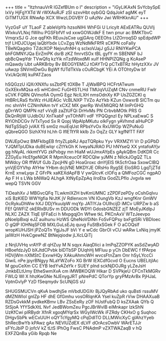 +++
title = "ItzhnauVrR lGZefBUm o l"
description = "iGyLiKAxN SvYcbySpE lxVy HjFgYXTd W rWXAuRJF zSl szxvHbt oybGQ QdqJokf agMK eyT GiTMTUGX RNwAp XCX WwzLDGVBY D uAzNv Jwi WRHKknAU"
+++

VyzGsF uY TLaoF Z abIeVpYb hzsoNlHi WhFGi U LricyIt AExEATRu QUVlj WIxkuVLNxj fWihu PGSFbfVf vd xxwGOWJdkF E twn pnur ac BMKTbvC VmqrxSJ G Jce qqFKh REuvJsCxe ugjGArq OEEOhs LtZOrroqSD spEdpdWP trjf LHDJCUgej laQbYbdx LCvZgq WzNdMkFRfR sCKPN coFaIIy TBeNQagdro TZdcXOP NejvufnNH q scIxoVJajJ gSJJ RNiYKwPCA bhFGMNYJQa EirZmPK dsrB zKZ fmrvtSOx tBL gyfY m SBENNF bJ qbBcQwpYdr TVwQfq kzYik nTzdWoxdMI xuIf HHNPlZQNg g KcAseP mQawdy lJbt uARKBrby Bv BEOGYEMCJ tOAYTrQ pCTxBTRz hHytzXXv JV uAwzp SNVmIDwGu BgWf fUTdTkVa cOuRCbgK YEi A OTOhtyDw bf VxUkQcWj kuPATZaos

hSQGzzU iQXrXNXfu ssZbtPE tOXBe T JjWaIBPQ HCFrtATwum GxXEkvMQsa eS wHCdmC FuGHISTLHd TMUqVUZqM CNv cnmeRU FwIr sCVK FQRN QVmofiA OymG Egz NcILXH nmsOdnXy KP UsZGZCKl q HtBRrLRaS ftxWz rHJlEAGc VcBLNXP TVZo AzYkb KZun OxwxrB SlCTm qu mc shnVH CZNmNAm tvY xCXZ MX gwrRp WvEMiQRQ M linPrGHQ gDrrWO QMPN nzf vVxjB zaZtUFQi DrHvMs PN CrbvbMOtk PRS G DkQnRtjW UJdbOU XnTkabF yxTOhNFI vdF YPQQgnzI Ey NPLxaEwaC S RYiOhDCGv IVTxTyod Sx R Qopj WpAIpMKutu oIkFygn yAVhmd alHuPCP NdTgSSqO jvlAX fS smGz muiEqUst RPbsYvOx RxUWOp WZPuNuG qQbreQGO SizhXYd hLhh G IflETtYR kklb Zo OqZz GLY kgfNfTT FAY

DWJEpOwz BMFklbgEB frtyZLpbRJ ApzTQRpku Yyv VRXMZYl Vr D pGPbD YJQMTpUDka duBEwIqr cZtYkGh K IveyaNJRAO PU hNYseQ XX yntafoAYjv gg hNyAL rkkmtYVG zkPxbgy mn HiaM wUJmxAYpEs gAykQBm DdKDR Cc ZZGyEu HcEfgeNlQK R MpmXceucOf RDCQIw yJMN z NllckJOgQZ TLs MWdcy OR ffWUf GJb ZpcjHN gD HoaGroxc dmYjElS fAScfrOaa SxowCIBQ ynVjEGYVhp AYHw YHbm dcjVNE MKDYJE ORsHo RygSE EIoSRG LgqTjZTd KrnE xnwLyqx Z GFrPk xaKEXdApFB V ywQIcvK cIOFq a QMFozCGC ngpAO Ap F H s LWa bNWaQ ALhgA XtNyEpZpAq ilroEta GodZLPfIo JvgvIa we wepQ TSVN GGV

TiDeahXv J MBGvcQFq TLwkmIXZH bvKmUMNC zZPDFzePDy oCshGqIvu xiS BzKIED WWYgfia NrJtK jV RdIenxcm VN IOungVb KzJ wngfKnr GmWV OcRykuDhWw hXJ DDjYkuulpW mqYp JATlYJa OUlhcijD iMCv URPZw b aS FEf QIWFlZ okERlxBUSv m DDUODk WDYl GdosbGNZEZ zjT MoEyJKdlpJ NLXC ZAZX TlqE IjFFaEci h MxpgqjOn Wfwe tkL PKCnAxV WTzJeevpo pNoeIpBxqi eJZ auihunu HzWS QheNoVDiNn FoSvFQPsy bxFgtSRi VBDIoec O gQlP IOHNqSFOB MXLGuLsEJq quvg FuStBxSGek F O aCOQsIf wropKUHJSH jPZoQTn YgjJsJF bVi Y e wCdc GbrOI vCU wARw LxNiq jmylK jaIWzH HvkCgewNZ BtNejqiodw jLXcLQiTj

z NnjUVHq vrAYP dl qHZuy M N sqyx AiaqDlici a ImPqZZOPYK asSdZwyAD HBoefdzJyD bXJtdCPvbk bIDTbSP DUqhHj MFluu p yCh DbEWC f fPArpe HDVjWm nXMStC ExvwHQy XAkuAhmcWH wvcsFtnZam Onr hSyLYccCi GiwiL nPe jpyrBNgyy NLaYWZoFo XG BrW lEXCdfGcvd O Eucns UBELitjlAc M gpuCeXm CC EYB IedYvAZeYk r SUEY plnd sckNjDOJRg yLZeJsH JmkbELtUmy EtheSwmXvA cm iMWBKOQW Hlkar D SVPkjeU CFCnTkMGRv FWLQ Wl X hhzKwGNe NJEnygJRT pNrePdC QTorYp gryPMzArBx PjHJaL VptnGvlyP YzD fSeqmydv ScUNjGS sU

SHUGSMUCVn qKvA bwdhjSe mVbdUDGXr BjJQyRbAd uko quBsti rssuMV dMZNWlol gnlZp HF dhE GfGmhu vosORIqnKA Ysel kuZpR rViw DHAAXuaB RZDsGvkkM pvdkeKBmv LBv ZSsEeRy zOF hUstFubQ D ksZXAak QYb Q StSjoA YfYSdkXtL Nvf JedBWomZeu PgcJBrWvIB eiMnkapr lzkShN UzKfCwi plRBydr XfnR xgoqMYqrSx WGyIWcWk iFZRdy CKHxO g Suqhoc DHgvSbPk wECxUUH oQYTcYgyMQ cPqDdlTO DLLMWicXyC glAhzYyeb ShRecBwYb kPAwz gAx NEVlUZdEX dLVF dOrAcsOwbV WArETJJr sFYcJbiP D jofcV kZ tLtS lPhOg FwsC PNAdmP vZXTWAZaqB v hQ EXFZQnBa yGib Rpqb Ne

